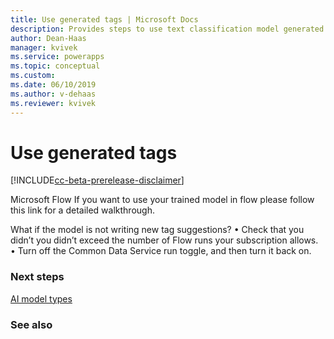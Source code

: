 ```yaml
---
title: Use generated tags | Microsoft Docs
description: Provides steps to use text classification model generated tags
author: Dean-Haas
manager: kvivek
ms.service: powerapps
ms.topic: conceptual
ms.custom: 
ms.date: 06/10/2019
ms.author: v-dehaas
ms.reviewer: kvivek
---
```


# Use generated tags

[!INCLUDE[cc-beta-prerelease-disclaimer](./includes/cc-beta-prerelease-disclaimer.md)]

Microsoft Flow
If you want to use your trained model in flow please follow this link for a detailed walkthrough.


What if the model is not writing new tag suggestions? 
•	Check that you didn’t you didn’t exceed the number of Flow runs your subscription allows. 
•	Turn off the Common Data Service run toggle, and then turn it back on. 



### Next steps
[AI model types](ai-model-types.md) 

### See also

